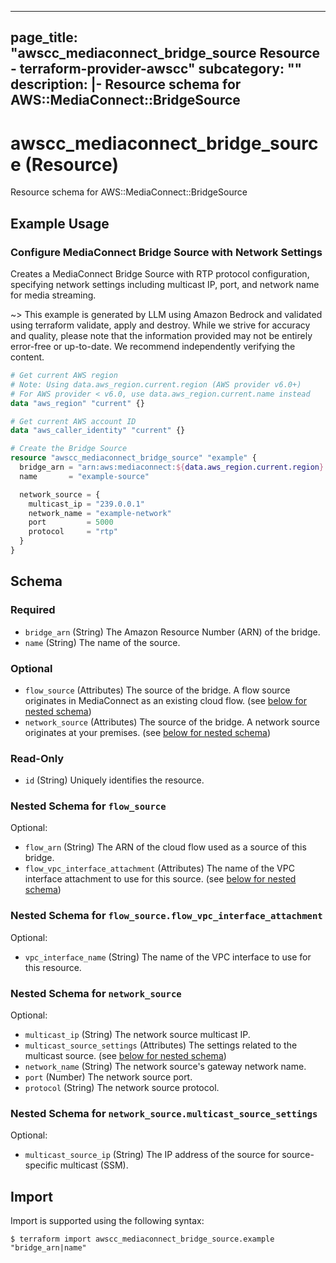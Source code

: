 
---
page_title: "awscc_mediaconnect_bridge_source Resource - terraform-provider-awscc"
subcategory: ""
description: |-
  Resource schema for AWS::MediaConnect::BridgeSource
---

# awscc_mediaconnect_bridge_source (Resource)

Resource schema for AWS::MediaConnect::BridgeSource

## Example Usage

### Configure MediaConnect Bridge Source with Network Settings

Creates a MediaConnect Bridge Source with RTP protocol configuration, specifying network settings including multicast IP, port, and network name for media streaming.

~> This example is generated by LLM using Amazon Bedrock and validated using terraform validate, apply and destroy. While we strive for accuracy and quality, please note that the information provided may not be entirely error-free or up-to-date. We recommend independently verifying the content.

```terraform
# Get current AWS region
# Note: Using data.aws_region.current.region (AWS provider v6.0+)
# For AWS provider < v6.0, use data.aws_region.current.name instead
data "aws_region" "current" {}

# Get current AWS account ID
data "aws_caller_identity" "current" {}

# Create the Bridge Source
resource "awscc_mediaconnect_bridge_source" "example" {
  bridge_arn = "arn:aws:mediaconnect:${data.aws_region.current.region}:${data.aws_caller_identity.current.account_id}:bridge:example-bridge"
  name       = "example-source"

  network_source = {
    multicast_ip = "239.0.0.1"
    network_name = "example-network"
    port         = 5000
    protocol     = "rtp"
  }
}
```

<!-- schema generated by tfplugindocs -->
## Schema

### Required

- `bridge_arn` (String) The Amazon Resource Number (ARN) of the bridge.
- `name` (String) The name of the source.

### Optional

- `flow_source` (Attributes) The source of the bridge. A flow source originates in MediaConnect as an existing cloud flow. (see [below for nested schema](#nestedatt--flow_source))
- `network_source` (Attributes) The source of the bridge. A network source originates at your premises. (see [below for nested schema](#nestedatt--network_source))

### Read-Only

- `id` (String) Uniquely identifies the resource.

<a id="nestedatt--flow_source"></a>
### Nested Schema for `flow_source`

Optional:

- `flow_arn` (String) The ARN of the cloud flow used as a source of this bridge.
- `flow_vpc_interface_attachment` (Attributes) The name of the VPC interface attachment to use for this source. (see [below for nested schema](#nestedatt--flow_source--flow_vpc_interface_attachment))

<a id="nestedatt--flow_source--flow_vpc_interface_attachment"></a>
### Nested Schema for `flow_source.flow_vpc_interface_attachment`

Optional:

- `vpc_interface_name` (String) The name of the VPC interface to use for this resource.



<a id="nestedatt--network_source"></a>
### Nested Schema for `network_source`

Optional:

- `multicast_ip` (String) The network source multicast IP.
- `multicast_source_settings` (Attributes) The settings related to the multicast source. (see [below for nested schema](#nestedatt--network_source--multicast_source_settings))
- `network_name` (String) The network source's gateway network name.
- `port` (Number) The network source port.
- `protocol` (String) The network source protocol.

<a id="nestedatt--network_source--multicast_source_settings"></a>
### Nested Schema for `network_source.multicast_source_settings`

Optional:

- `multicast_source_ip` (String) The IP address of the source for source-specific multicast (SSM).

## Import

Import is supported using the following syntax:

```shell
$ terraform import awscc_mediaconnect_bridge_source.example "bridge_arn|name"
```
